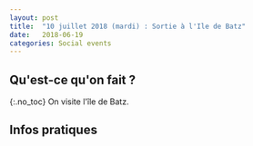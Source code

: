 ```yaml
---
layout: post
title:  "10 juillet 2018 (mardi) : Sortie à l'Ile de Batz"
date:   2018-06-19
categories: Social events
---
```


## Qu'est-ce qu'on fait ?
{:.no_toc}
On visite l'île de Batz.

## Infos pratiques

